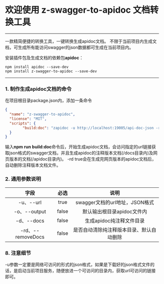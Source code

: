 # 欢迎使用 z-swagger-to-apidoc 文档转换工具

------

一款精简便捷的转换工具，一键转换生成apidoc文档。
不限于当前项目内生成文档，可生成所有能访问swagger的json数据都可生成在当前项目内。

安装插件包及生成文档的依赖包**apidoc**：
```
npm install apidoc --save-dev
npm install z-swagger-to-apidoc --save-dev
```

------


### 1. 制作生成apidoc文档的命令

在项目根目录package.json内，添加一条命令
```json
{
  "name": "z-swagger-to-apidoc",
  "license": "MIT",
  "scripts": {
        "build:doc": "zapidoc -u http://localhost:19005/api-doc-json -rd true",
  }
}
```

输入**npm run build:doc**命令后，开始生成apidoc文档，会访问指定的url链接获取json格式的swagger文档，并且生成apidoc的注释版本文档(/docs目录内)及网页版本的文档(/apidoc目录内)。
-rd true会在生成完网页版本的apidoc文档后，自动删除注释版本文档文件。


### 2. 通用参数说明

|       字段        | 必选  |                   说明                   |
| :---------------: | :---: | :--------------------------------------: |
|     -u、--url     | true  |      swagger文档的url地址，JSON格式      |
|   -o、--output    | false |        默认输出根目录apidoc文件内        |
|    -d、--docs     | false |         生成apidoc纯注释文件目录         |
| -rd、--removeDocs | false | 是否自动清除纯注释版本目录、默认自动删除 |



### 8. 注意细节

-u参数一定要是网络可访问的形式的json格式，如果是下载好的json格式文件的话，是启动当前项目服务，随便放进一个可访问的目录内，获取url可访问的链接即可。

